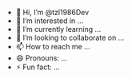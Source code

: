 - 👋 Hi, I’m @tzl1986Dev
- 👀 I’m interested in ...
- 🌱 I’m currently learning ...
- 💞️ I’m looking to collaborate on ...
- 📫 How to reach me ...
- 😄 Pronouns: ...
- ⚡ Fun fact: ...

<!---
tzl1986Dev/tzl1986Dev is a ✨ special ✨ repository because its `README.md` (this file) appears on your GitHub profile.
You can click the Preview link to take a look at your changes.
--->
